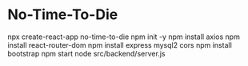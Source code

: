 # No-Time-To-Die

npx create-react-app no-time-to-die
npm init -y
npm install axios
npm install react-router-dom
npm install express mysql2 cors
npm install bootstrap
npm start
node src/backend/server.js
